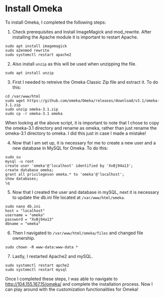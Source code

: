 # Install Omeka

To install Omeka, I completed the following steps:

1. Check prerequisites and Install ImageMagick and mod_rewrite. After
installing the Apache module it is important to restart Apache.

```
sudo apt install imagemagick
sudo a2enmod rewrite
sudo systemctl restart apache2
```

2. Also install `unzip` as this will be used when unzipping the file.

```
sudo apt install unzip
```

3. First I needed to retreive the Omeka Classic Zip file and extract it. To
do this:

```
cd /var/www/html
sudo wget https://github.com/omeka/Omeka/releases/download/v3.1/omeka-3.1.zip
sudo unzip omeka-3.1.zip
sudo cp -r omeka-3.1 omeka
```

When looking at the above script, it is important to note that I chose to
copy the omeka-3.1 directory and rename as omeka, rather than just rename
the omeka-3.1 directory to omeka. I did this just in case I made a mistake!

4. Now that I am set up, it is necessary for me to create a new user and a     
new database in MySQL for Omeka. To do this:

```
sudo su
mysql -u root
create user 'omeka'@'localhost' identified by 'XvBj94a13';
create database omeka;
grant all privilegeson omeka.* to 'omeka'@'localhost';
show databases;
\q
```

5. Now that I created the user and database in mySQL, next it is necessary to
update the db.ini file located at `/var/www/html/omeka`.

```
sudo nano db.ini
host = "localhost"
username = "omeka"
password = "XvBj94a13"
dbname = "omeka"
```

6. Then I navigated to `/var/www/html/omeka/files` and changed file ownership.

```
sudo chown -R www-data:www-data *
```

7. Lastly, I restarted Apache2 and mySQL.

```
sudo systemctl restart apche2
sudo systemctl restart mysql
```

Once I completed these steps, I was able to navigate to http://104.155.167.15/omeka/
and complete the installation process. Now I can play around with the
customization functionalities for Omeka!
